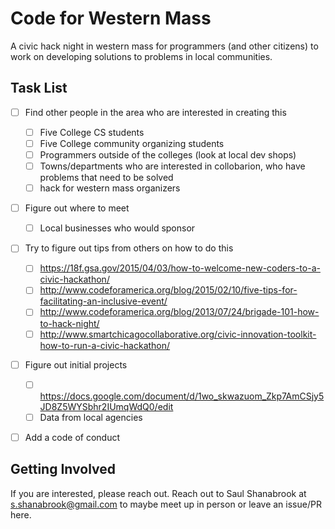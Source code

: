 # Code for Western Mass

A civic hack night in western mass for programmers (and other citizens)
to work on developing solutions to problems in local communities.

## Task List
- [ ] Find other people in the area who are interested in creating this
  - [ ] Five College CS students
  - [ ] Five College community organizing students
  - [ ] Programmers outside of the colleges (look at local dev shops)
  - [ ] Towns/departments who are interested in collobarion, who have problems that need to be solved
  - [ ] hack for western mass organizers
- [ ] Figure out where to meet
  - [ ] Local businesses who would sponsor
- [ ] Try to figure out tips from others on how to do this
  - [ ] https://18f.gsa.gov/2015/04/03/how-to-welcome-new-coders-to-a-civic-hackathon/
  - [ ] http://www.codeforamerica.org/blog/2015/02/10/five-tips-for-facilitating-an-inclusive-event/
  - [ ] http://www.codeforamerica.org/blog/2013/07/24/brigade-101-how-to-hack-night/
  - [ ] http://www.smartchicagocollaborative.org/civic-innovation-toolkit-how-to-run-a-civic-hackathon/
- [ ] Figure out initial projects
  - [ ] https://docs.google.com/document/d/1wo_skwazuom_Zkp7AmCSjy5JD8Z5WYSbhr2IUmqWdQ0/edit
  - [ ] Data from local agencies
- [ ] Add a code of conduct


## Getting Involved

If you are interested, please reach out. Reach out to Saul Shanabrook at s.shanabrook@gmail.com to maybe meet up in person or leave an issue/PR here.
